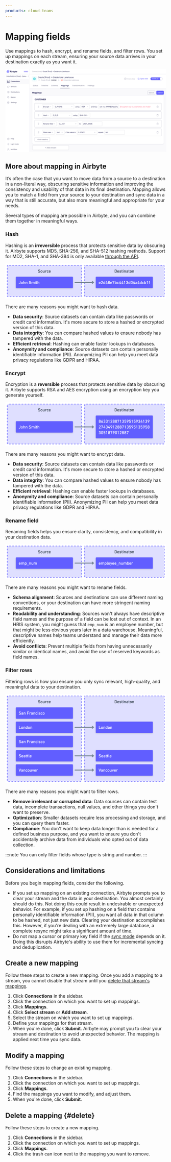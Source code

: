 ```yaml
---
products: cloud-teams
---
```


# Mapping fields

Use mappings to hash, encrypt, and rename fields, and filter rows. You set up mappings on each stream, ensuring your source data arrives in your destination exactly as you want it.

![Screenshot of mappings feature showing several streams with mappings applied](images/mappings.png)

## More about mapping in Airbyte

It’s often the case that you want to move data from a source to a destination in a non-literal way, obscuring sensitive information and improving the consistency and usability of that data in its final destination. Mapping allows you to match a field from your source to your destination and sync data in a way that is still accurate, but also more meaningful and appropriate for your needs.

Several types of mapping are possible in Airbyte, and you can combine them together in meaningful ways.

### Hash

Hashing is an **irreversible** process that protects sensitive data by obscuring it. Airbyte supports MD5, SHA-256, and SHA-512 hashing methods. Support for MD2, SHA-1, and SHA-384 is only available [through the API](https://reference.airbyte.com).

![](images/mapping-hash.png)

There are many reasons you might want to hash data.

- **Data security**: Source datasets can contain data like passwords or credit card information. It's more secure to store a hashed or encrypted version of this data.
- **Data integrity**: You can compare hashed values to ensure nobody has tampered with the data.
- **Efficient retrieval**: Hashing can enable faster lookups in databases.
- **Anonymity and compliance**: Source datasets can contain personally identifiable information (PII). Anonymizing PII can help you meet data privacy regulations like GDPR and HIPAA.

### Encrypt

Encryption is a **reversible** process that protects sensitive data by obscuring it. Airbyte supports RSA and AES encryption using an encryption key you generate yourself.

![](images/mapping-encrypt.png)

There are many reasons you might want to encrypt data.

- **Data security**: Source datasets can contain data like passwords or credit card information. It's more secure to store a hashed or encrypted version of this data.
- **Data integrity**: You can compare hashed values to ensure nobody has tampered with the data.
- **Efficient retrieval**: Hashing can enable faster lookups in databases.
- **Anonymity and compliance**: Source datasets can contain personally identifiable information (PII). Anonymizing PII can help you meet data privacy regulations like GDPR and HIPAA.

<!-- Probably need some guidance on the use of keys with Airbyte, esp. wrt external secrets managers and AES encryption, and the validation rules -->

### Rename field

Renaming fields helps you ensure clarity, consistency, and compatibility in your destination data. 

![](images/mapping-rename.png)

There are many reasons you might want to rename fields.

- **Schema alignment**: Sources and destinations can use different naming conventions, or your destination can have more stringent naming requirements.
- **Readability and understanding**: Sources won't always have descriptive field names and the purpose of a field can be lost out of context. In an HRIS system, you might guess that `emp_num` is an employee number, but that might be less obvious years later in a data warehouse. Meaningful, descriptive names help teams understand and manage their data more efficiently.
- **Avoid conflicts**: Prevent multiple fields from having unnecessarily similar or identical names, and avoid the use of reserved keywords as field names.

### Filter rows

Filtering rows is how you ensure you only sync relevant, high-quality, and meaningful data to your destination. 

![](images/mapping-filter.png)

There are many reasons you might want to filter rows.

- **Remove irrelevant or corrupted data**: Data sources can contain test data, incomplete transactions, null values, and other things you don't want to preserve.
- **Optimization**: Smaller datasets require less processing and storage, and you can query them faster.
- **Compliance**: You don't want to keep data longer than is needed for a defined business purpose, and you want to ensure you don't accidentally archive data from individuals who opted out of data collection.

:::note
You can only filter fields whose type is string and number.
:::

## Considerations and limitations

Before you begin mapping fields, consider the following.

- If you set up mapping on an existing connection, Airbyte prompts you to clear your stream and the data in your destination. You almost certainly should do this. Not doing this could result in undesirable or unexpected behavior. For example, if you set up hashing on a field that contains personally identifiable information (PII), you want all data in that column to be hashed, not just new data. Clearing your destination accomplishes this. However, if you're dealing with an extremely large database, a complete resync might take a significant amount of time.
- Do not map a cursor or primary key field if the [sync mode](core-concepts/sync-modes) depends on it. Doing this disrupts Airbyte's ability to use them for incremental syncing and deduplication.

## Create a new mapping

Follow these steps to create a new mapping. Once you add a mapping to a stream, you cannot disable that stream until you [delete that stream's mappings](#delete).

1. Click **Connections** in the sidebar.
2. Click the connection on which you want to set up mappings.
3. Click **Mappings**.
4. Click **Select stream** or **Add stream**.
5. Select the stream on which you want to set up mappings.
6. Define your mappings for that stream. 
7. When you're done, click **Submit**. Airbyte may prompt you to clear your stream and destination to avoid unexpected behavior. The mapping is applied next time you sync data.

## Modify a mapping

Follow these steps to change an existing mapping.

1. Click **Connections** in the sidebar.
2. Click the connection on which you want to set up mappings.
3. Click **Mappings**.
4. Find the mappings you want to modify, and adjust them.
5. When you're done, click **Submit**.

## Delete a mapping {#delete}

Follow these steps to create a new mapping.

1. Click **Connections** in the sidebar.
2. Click the connection on which you want to set up mappings.
3. Click **Mappings**.
4. Click the trash can icon next to the mapping you want to remove.
